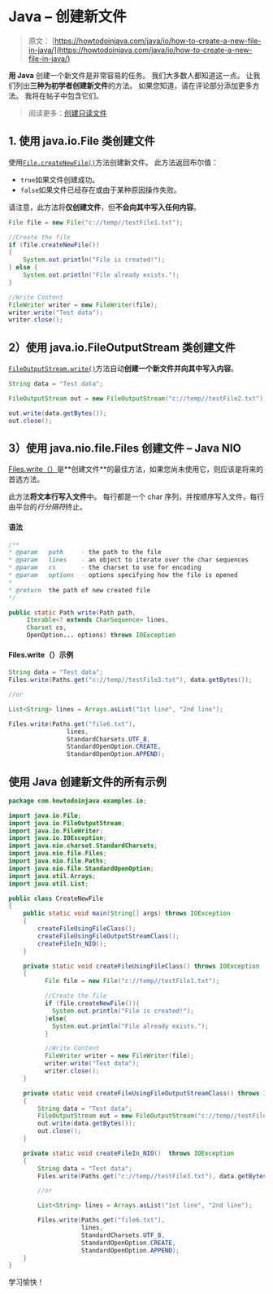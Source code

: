 # Java – 创建新文件

> 原文： [https://howtodoinjava.com/java/io/how-to-create-a-new-file-in-java/](https://howtodoinjava.com/java/io/how-to-create-a-new-file-in-java/)

**用 Java** 创建一个新文件是非常容易的任务。 我们大多数人都知道这一点。 让我们列出**三种为初学者创建新文件**的方法。 如果您知道，请在评论部分添加更多方法。 我将在帖子中包含它们。

> 阅读更多：[创建只读文件](https://howtodoinjava.com/java/io/how-to-make-a-file-read-only-in-java/)

## 1\. 使用 java.io.File 类创建文件

使用[`File.createNewFile()`](https://docs.oracle.com/javase/7/docs/api/java/io/File.html#createNewFile())方法创建新文件。 此方法返回布尔值：

*   `true`如果文件创建成功。
*   `false`如果文件已经存在或由于某种原因操作失败。

请注意，此方法将**仅创建文件**，但**不会向其中写入任何内容**。

```java
File file = new File("c://temp//testFile1.txt");

//Create the file
if (file.createNewFile())
{
    System.out.println("File is created!");
} else {
    System.out.println("File already exists.");
}

//Write Content
FileWriter writer = new FileWriter(file);
writer.write("Test data");
writer.close();

```

## 2）使用 java.io.FileOutputStream 类创建文件

[`FileOutputStream.write()`](https://docs.oracle.com/javase/7/docs/api/java/io/FileOutputStream.html#write(byte[]))方法自动**创建一个新文件并向其中写入内容**。

```java
String data = "Test data";

FileOutputStream out = new FileOutputStream("c://temp//testFile2.txt");

out.write(data.getBytes());
out.close();

```

## 3）使用 java.nio.file.Files 创建文件 – Java NIO

[Files.write（）](https://docs.oracle.com/javase/7/docs/api/java/nio/file/Files.html#write(java.nio.file.Path,%20java.lang.Iterable,%20java.nio.charset.Charset,%20java.nio.file.OpenOption...))是**创建文件**的最佳方法，如果您尚未使用它，则应该是将来的首选方法。

此方法**将文本行写入文件**中。 每行都是一个 char 序列，并按顺序写入文件，每行由平台的*行分隔符*终止。

#### 语法

```java
/**
* @param   path 	- the path to the file
* @param   lines 	- an object to iterate over the char sequences
* @param   cs 		- the charset to use for encoding
* @param   options 	- options specifying how the file is opened
*
* @return  the path of new created file
*/

public static Path write(Path path,
     Iterable<? extends CharSequence> lines,
     Charset cs,
     OpenOption... options) throws IOException
```

#### Files.write（）示例

```java
String data = "Test data";
Files.write(Paths.get("c://temp//testFile3.txt"), data.getBytes());

//or

List<String> lines = Arrays.asList("1st line", "2nd line");

Files.write(Paths.get("file6.txt"), 
				lines, 
				StandardCharsets.UTF_8,
				StandardOpenOption.CREATE, 
				StandardOpenOption.APPEND);

```

## 使用 Java 创建新文件的所有示例

```java
package com.howtodoinjava.examples.io;

import java.io.File;
import java.io.FileOutputStream;
import java.io.FileWriter;
import java.io.IOException;
import java.nio.charset.StandardCharsets;
import java.nio.file.Files;
import java.nio.file.Paths;
import java.nio.file.StandardOpenOption;
import java.util.Arrays;
import java.util.List;

public class CreateNewFile 
{
    public static void main(String[] args) throws IOException 
    {
        createFileUsingFileClass();
        createFileUsingFileOutputStreamClass();
        createFileIn_NIO();
    }

    private static void createFileUsingFileClass() throws IOException 
    { 
          File file = new File("c://temp//testFile1.txt");

          //Create the file
          if (file.createNewFile()){
            System.out.println("File is created!");
          }else{
            System.out.println("File already exists.");
          }

          //Write Content
          FileWriter writer = new FileWriter(file);
          writer.write("Test data");
          writer.close();
    }

    private static void createFileUsingFileOutputStreamClass() throws IOException 
    {
        String data = "Test data";
        FileOutputStream out = new FileOutputStream("c://temp//testFile2.txt");
        out.write(data.getBytes());
        out.close();
    }

    private static void createFileIn_NIO()  throws IOException 
    {
        String data = "Test data";
        Files.write(Paths.get("c://temp//testFile3.txt"), data.getBytes());

        //or

        List<String> lines = Arrays.asList("1st line", "2nd line");

        Files.write(Paths.get("file6.txt"), 
                    lines, 
                    StandardCharsets.UTF_8,
                    StandardOpenOption.CREATE, 
                    StandardOpenOption.APPEND);
    }
}

```

学习愉快！